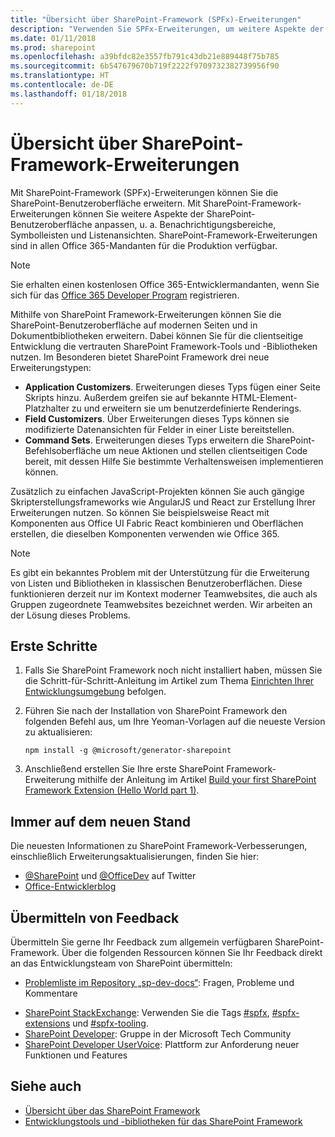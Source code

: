 ```yaml
---
title: "Übersicht über SharePoint-Framework (SPFx)-Erweiterungen"
description: "Verwenden Sie SPFx-Erweiterungen, um weitere Aspekte der SharePoint-Benutzeroberfläche anzupassen, wie beispielsweise Benachrichtigungsbereiche, Symbolleisten und Listendatenansichten."
ms.date: 01/11/2018
ms.prod: sharepoint
ms.openlocfilehash: a39bfdc82e3557fb791c43db21e889448f75b785
ms.sourcegitcommit: 6b547679670b719f2222f9709732382739956f90
ms.translationtype: HT
ms.contentlocale: de-DE
ms.lasthandoff: 01/18/2018
---
```

# <a name="overview-of-sharepoint-framework-extensions"></a>Übersicht über SharePoint-Framework-Erweiterungen

Mit SharePoint-Framework (SPFx)-Erweiterungen können Sie die SharePoint-Benutzeroberfläche erweitern. Mit SharePoint-Framework-Erweiterungen können Sie weitere Aspekte der SharePoint-Benutzeroberfläche anpassen, u. a. Benachrichtigungsbereiche, Symbolleisten und Listenansichten. SharePoint-Framework-Erweiterungen sind in allen Office 365-Mandanten für die Produktion verfügbar. 

> [!NOTE] 
> Sie erhalten einen kostenlosen Office 365-Entwicklermandanten, wenn Sie sich für das [Office 365 Developer Program](http://dev.office.com/devprogram) registrieren.

Mithilfe von SharePoint Framework-Erweiterungen können Sie die SharePoint-Benutzeroberfläche auf modernen Seiten und in Dokumentbibliotheken erweitern. Dabei können Sie für die clientseitige Entwicklung die vertrauten SharePoint Framework-Tools und -Bibliotheken nutzen. Im Besonderen bietet SharePoint Framework drei neue Erweiterungstypen:

- **Application Customizers**. Erweiterungen dieses Typs fügen einer Seite Skripts hinzu. Außerdem greifen sie auf bekannte HTML-Element-Platzhalter zu und erweitern sie um benutzerdefinierte Renderings.
- **Field Customizers**. Über Erweiterungen dieses Typs können sie modifizierte Datenansichten für Felder in einer Liste bereitstellen.
- **Command Sets**. Erweiterungen dieses Typs erweitern die SharePoint-Befehlsoberfläche um neue Aktionen und stellen clientseitigen Code bereit, mit dessen Hilfe Sie bestimmte Verhaltensweisen implementieren können.

Zusätzlich zu einfachen JavaScript-Projekten können Sie auch gängige Skripterstellungsframeworks wie AngularJS und React zur Erstellung Ihrer Erweiterungen nutzen. So können Sie beispielsweise React mit Komponenten aus Office UI Fabric React kombinieren und Oberflächen erstellen, die dieselben Komponenten verwenden wie Office 365.

> [!NOTE]
> Es gibt ein bekanntes Problem mit der Unterstützung für die Erweiterung von Listen und Bibliotheken in klassischen Benutzeroberflächen. Diese funktionieren derzeit nur im Kontext moderner Teamwebsites, die auch als Gruppen zugeordnete Teamwebsites bezeichnet werden. Wir arbeiten an der Lösung dieses Problems. 

## <a name="get-started"></a>Erste Schritte

1. Falls Sie SharePoint Framework noch nicht installiert haben, müssen Sie die Schritt-für-Schritt-Anleitung im Artikel zum Thema [Einrichten Ihrer Entwicklungsumgebung](../set-up-your-development-environment.md) befolgen.

2. Führen Sie nach der Installation von SharePoint Framework den folgenden Befehl aus, um Ihre Yeoman-Vorlagen auf die neueste Version zu aktualisieren:

    ```
    npm install -g @microsoft/generator-sharepoint
    ```

3. Anschließend erstellen Sie Ihre erste SharePoint Framework-Erweiterung mithilfe der Anleitung im Artikel [Build your first SharePoint Framework Extension (Hello World part 1)](get-started/build-a-hello-world-extension.md).

## <a name="stay-up-to-date"></a>Immer auf dem neuen Stand
Die neuesten Informationen zu SharePoint Framework-Verbesserungen, einschließlich Erweiterungsaktualisierungen, finden Sie hier:

* [@SharePoint](https://twitter.com/sharepoint) und [@OfficeDev](https://twitter.com/officedev) auf Twitter
* [Office-Entwicklerblog](http://dev.office.com/blogs)

## <a name="provide-feedback"></a>Übermitteln von Feedback 
Übermitteln Sie gerne Ihr Feedback zum allgemein verfügbaren SharePoint-Framework. Über die folgenden Ressourcen können Sie Ihr Feedback direkt an das Entwicklungsteam von SharePoint übermitteln:

- [Problemliste im Repository „sp-dev-docs“](https://github.com/SharePoint/sp-dev-docs/issues): Fragen, Probleme und Kommentare
* [SharePoint StackExchange](http://sharepoint.stackexchange.com/): Verwenden Sie die Tags [#spfx](http://sharepoint.stackexchange.com/tags/spfx/), [#spfx-extensions](http://sharepoint.stackexchange.com/tags/spfx-extensions/) und [#spfx-tooling](http://sharepoint.stackexchange.com/tags/spfx-tooling/).
* [SharePoint Developer](https://techcommunity.microsoft.com/t5/SharePoint-Developer/bd-p/SharePointDev): Gruppe in der Microsoft Tech Community
* [SharePoint Developer UserVoice](https://sharepoint.uservoice.com/forums/329220-sharepoint-dev-platform): Plattform zur Anforderung neuer Funktionen und Features


## <a name="see-also"></a>Siehe auch

- [Übersicht über das SharePoint Framework](../sharepoint-framework-overview.md)
- [Entwicklungstools und -bibliotheken für das SharePoint Framework](../tools-and-libraries.md)
